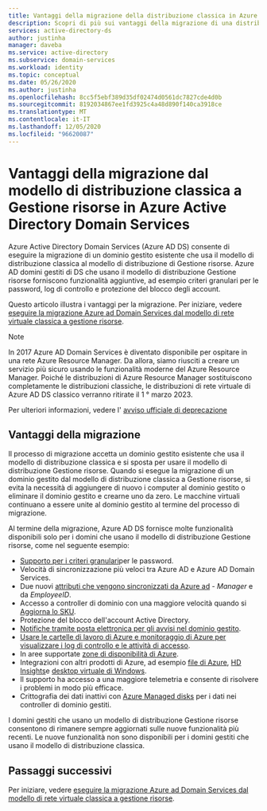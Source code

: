 ```yaml
---
title: Vantaggi della migrazione della distribuzione classica in Azure AD Domain Services | Microsoft Docs
description: Scopri di più sui vantaggi della migrazione di una distribuzione classica di Azure Active Directory Domain Services al modello di distribuzione Gestione risorse
services: active-directory-ds
author: justinha
manager: daveba
ms.service: active-directory
ms.subservice: domain-services
ms.workload: identity
ms.topic: conceptual
ms.date: 05/26/2020
ms.author: justinha
ms.openlocfilehash: 8cc5f5ebf389d35df02474d0561dc7827cde4d0b
ms.sourcegitcommit: 8192034867ee1fd3925c4a48d890f140ca3918ce
ms.translationtype: MT
ms.contentlocale: it-IT
ms.lasthandoff: 12/05/2020
ms.locfileid: "96620087"
---
```

# <a name="benefits-of-migration-from-the-classic-to-resource-manager-deployment-model-in-azure-active-directory-domain-services"></a>Vantaggi della migrazione dal modello di distribuzione classica a Gestione risorse in Azure Active Directory Domain Services

Azure Active Directory Domain Services (Azure AD DS) consente di eseguire la migrazione di un dominio gestito esistente che usa il modello di distribuzione classica al modello di distribuzione di Gestione risorse. Azure AD domini gestiti di DS che usano il modello di distribuzione Gestione risorse forniscono funzionalità aggiuntive, ad esempio criteri granulari per le password, log di controllo e protezione del blocco degli account.

Questo articolo illustra i vantaggi per la migrazione. Per iniziare, vedere [eseguire la migrazione Azure ad Domain Services dal modello di rete virtuale classica a gestione risorse][howto-migrate].

> [!NOTE]
> In 2017 Azure AD Domain Services è diventato disponibile per ospitare in una rete Azure Resource Manager. Da allora, siamo riusciti a creare un servizio più sicuro usando le funzionalità moderne del Azure Resource Manager. Poiché le distribuzioni di Azure Resource Manager sostituiscono completamente le distribuzioni classiche, le distribuzioni di rete virtuale di Azure AD DS classico verranno ritirate il 1 ° marzo 2023.
>
> Per ulteriori informazioni, vedere l' [avviso ufficiale di deprecazione](https://azure.microsoft.com/updates/we-are-retiring-azure-ad-domain-services-classic-vnet-support-on-march-1-2023/)

## <a name="migration-benefits"></a>Vantaggi della migrazione

Il processo di migrazione accetta un dominio gestito esistente che usa il modello di distribuzione classica e si sposta per usare il modello di distribuzione Gestione risorse. Quando si esegue la migrazione di un dominio gestito dal modello di distribuzione classica a Gestione risorse, si evita la necessità di aggiungere di nuovo i computer al dominio gestito o eliminare il dominio gestito e crearne uno da zero. Le macchine virtuali continuano a essere unite al dominio gestito al termine del processo di migrazione.

Al termine della migrazione, Azure AD DS fornisce molte funzionalità disponibili solo per i domini che usano il modello di distribuzione Gestione risorse, come nel seguente esempio:

* [Supporto per i criteri granulari][password-policy]per le password.
* Velocità di sincronizzazione più veloci tra Azure AD e Azure AD Domain Services.
* Due nuovi [attributi che vengono sincronizzati da Azure ad][attributes]  -  *Manager* e da *EmployeeID*.
* Accesso a controller di dominio con una maggiore velocità quando si [Aggiorna lo SKU][skus].
* Protezione del blocco dell'account Active Directory.
* [Notifiche tramite posta elettronica per gli avvisi nel dominio gestito][email-alerts].
* [Usare le cartelle di lavoro di Azure e monitoraggio di Azure per visualizzare i log di controllo e le attività di accesso][workbooks].
* In aree supportate [zone di disponibilità di Azure][availability-zones].
* Integrazioni con altri prodotti di Azure, ad esempio [file di Azure][azure-files], [HD Insights][hd-insights]e [desktop virtuale di Windows][wvd].
* Il supporto ha accesso a una maggiore telemetria e consente di risolvere i problemi in modo più efficace.
* Crittografia dei dati inattivi con [Azure Managed disks][managed-disks] per i dati nei controller di dominio gestiti.

I domini gestiti che usano un modello di distribuzione Gestione risorse consentono di rimanere sempre aggiornati sulle nuove funzionalità più recenti. Le nuove funzionalità non sono disponibili per i domini gestiti che usano il modello di distribuzione classica.

## <a name="next-steps"></a>Passaggi successivi

Per iniziare, vedere [eseguire la migrazione Azure ad Domain Services dal modello di rete virtuale classica a gestione risorse][howto-migrate].

<!-- LINKS - INTERNAL -->
[password-policy]: password-policy.md
[skus]: change-sku.md
[email-alerts]: notifications.md
[workbooks]: use-azure-monitor-workbooks.md
[azure-files]: ../storage/files/storage-files-identity-auth-active-directory-domain-service-enable.md
[hd-insights]: ../hdinsight/domain-joined/apache-domain-joined-configure-using-azure-adds.md
[wvd]: ../virtual-desktop/overview.md
[availability-zones]: ../availability-zones/az-overview.md
[howto-migrate]: migrate-from-classic-vnet.md
[attributes]: synchronization.md#attribute-synchronization-and-mapping-to-azure-ad-ds
[managed-disks]: ../virtual-machines/managed-disks-overview.md
